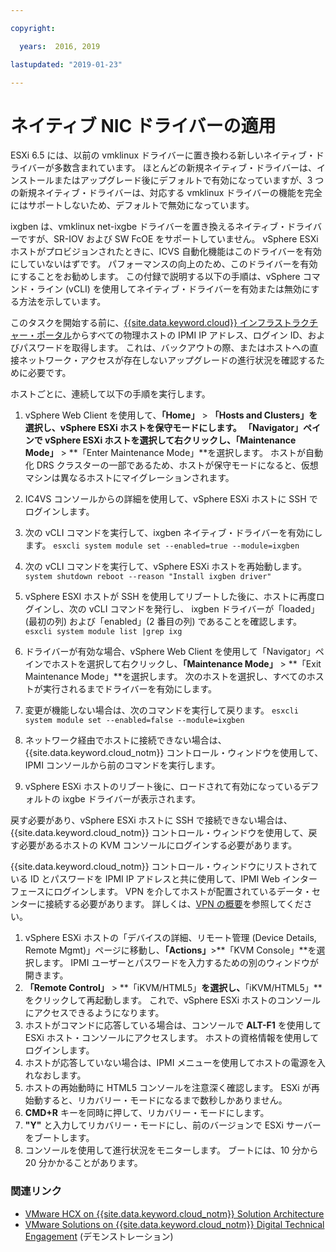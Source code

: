 ```yaml
---

copyright:

  years:  2016, 2019

lastupdated: "2019-01-23"

---
```


# ネイティブ NIC ドライバーの適用

ESXi 6.5 には、以前の vmklinux ドライバーに置き換わる新しいネイティブ・ドライバーが多数含まれています。 ほとんどの新規ネイティブ・ドライバーは、インストールまたはアップグレード後にデフォルトで有効になっていますが、3 つの新規ネイティブ・ドライバーは、対応する vmklinux ドライバーの機能を完全にはサポートしないため、デフォルトで無効になっています。

ixgben は、vmklinux net-ixgbe ドライバーを置き換えるネイティブ・ドライバーですが、SR-IOV および SW FcOE をサポートしていません。 vSphere ESXi ホストがプロビジョンされたときに、ICVS 自動化機能はこのドライバーを有効にしていないはずです。 パフォーマンスの向上のため、このドライバーを有効にすることをお勧めします。 この付録で説明する以下の手順は、vSphere コマンド・ライン (vCLI) を使用してネイティブ・ドライバーを有効または無効にする方法を示しています。

このタスクを開始する前に、[{{site.data.keyword.cloud}} インフラストラクチャー・ポータル](https://control.softlayer.com/devices)からすべての物理ホストの IPMI IP アドレス、ログイン ID、およびパスワードを取得します。 これは、バックアウトの際、またはホストへの直接ネットワーク・アクセスが存在しないアップグレードの進行状況を確認するために必要です。

ホストごとに、連続して以下の手順を実行します。
1. vSphere Web Client を使用して、**「Home」** > **「Hosts and Clusters」**を選択し、vSphere ESXi ホストを保守モードにします。 「Navigator」ペインで vSphere ESXi ホストを選択して右クリックし、**「Maintenance Mode」** > **「Enter Maintenance Mode」**を選択します。 ホストが自動化 DRS クラスターの一部であるため、ホストが保守モードになると、仮想マシンは異なるホストにマイグレーションされます。
2. IC4VS コンソールからの詳細を使用して、vSphere ESXi ホストに SSH でログインします。
3. 次の vCLI コマンドを実行して、ixgben ネイティブ・ドライバーを有効にします。
`esxcli system module set --enabled=true --module=ixgben`
4. 次の vCLI コマンドを実行して、vSphere ESXi ホストを再始動します。
`system shutdown reboot --reason "Install ixgben driver"`
5. vSphere ESXI ホストが SSH を使用してリブートした後に、ホストに再度ログインし、次の vCLI コマンドを発行し、
ixgben ドライバーが「loaded」(最初の列) および「enabled」(2 番目の列) であることを確認します。
`esxcli system module list |grep ixg`
6. ドライバーが有効な場合、vSphere Web Client を使用して「Navigator」ペインでホストを選択して右クリックし、**「Maintenance Mode」** > **「Exit Maintenance Mode」**を選択します。 次のホストを選択し、すべてのホストが実行されるまでドライバーを有効にします。
7. 変更が機能しない場合は、次のコマンドを実行して戻ります。
`esxcli system module set --enabled=false --module=ixgben`

8. ネットワーク経由でホストに接続できない場合は、{{site.data.keyword.cloud_notm}} コントロール・ウィンドウを使用して、IPMI コンソールから前のコマンドを実行します。
9. vSphere ESXi ホストのリブート後に、ロードされて有効になっているデフォルトの ixgbe ドライバーが表示されます。

戻す必要があり、vSphere ESXi ホストに SSH で接続できない場合は、{{site.data.keyword.cloud_notm}} コントロール・ウィンドウを使用して、戻す必要があるホストの KVM コンソールにログインする必要があります。

{{site.data.keyword.cloud_notm}} コントロール・ウィンドウにリストされている ID とパスワードを IPMI IP アドレスと共に使用して、IPMI Web インターフェースにログインします。 VPN を介してホストが配置されているデータ・センターに接続する必要があります。 詳しくは、[VPN の概要](/docs/infrastructure/iaas-vpn/getting-started.html)を参照してください。

1. vSphere ESXi ホストの「デバイスの詳細、リモート管理 (Device Details, Remote Mgmt)」ページに移動し、**「Actions」**>**「KVM Console」**を選択します。 IPMI ユーザーとパスワードを入力するための別のウィンドウが開きます。
2. **「Remote Control」** > **「iKVM/HTML5」**を選択し、**「iKVM/HTML5」**をクリックして再起動します。 これで、vSphere ESXi ホストのコンソールにアクセスできるようになります。
3. ホストがコマンドに応答している場合は、コンソールで **ALT-F1** を使用して ESXi ホスト・コンソールにアクセスします。 ホストの資格情報を使用してログインします。
4. ホストが応答していない場合は、IPMI メニューを使用してホストの電源を入れなおします。
5. ホストの再始動時に HTML5 コンソールを注意深く確認します。 ESXi が再始動すると、リカバリー・モードになるまで数秒しかありません。
6. **CMD+R** キーを同時に押して、リカバリー・モードにします。
7. **"Y"** と入力してリカバリー・モードにし、前のバージョンで ESXi サーバーをブートします。
8. コンソールを使用して進行状況をモニターします。 ブートには、10 分から 20 分かかることがあります。

### 関連リンク

* [VMware HCX on {{site.data.keyword.cloud_notm}} Solution Architecture](https://www.ibm.com/cloud/garage/files/HCX_Architecture_Design.pdf)
* [VMware Solutions on {{site.data.keyword.cloud_notm}} Digital Technical Engagement](https://ibm-dte.mybluemix.net/ibm-vmware) (デモンストレーション)
